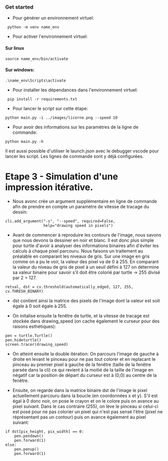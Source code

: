 ### Get started
- Pour générer un environnement virtuel:
```
 python -m venv name_env
```
- Pour activer l'environnement virtuel:
#### Sur linux
```
source name_env/bin/activate
```
#### Sur windows:
```
.\name_env\Scripts\activate
```
- Pour installer les dépendances dans l'environnement virtuel:
```
 pip install -r requirements.txt
```
- Pour lancer le script sur cette étape:
```
python main.py -i ../images/licorne.png --speed 10
```
- Pour avoir des informations sur les paramètres de la ligne de commande:
```
python main.py -h
```
Il est aussi possible d'utiliser le launch.json avec le debugger vscode pour lancer les script. Les lignes de commande sont y déjà configurées.

# Etape 3 - Simulation d'une impression itérative.

- Nous avonc crée un argument supplémentaire en ligne de commande afin de prendre en compte un paramètre de vitesse de tracage du dessin:
```
cli.add_argument("-s", "--speed", required=False,
                 help="drawing speed in pixels")
```

- Avant de commencer à reproduire les contours de l'image, nous savons que nous devons la dessiner en noir et blanc. Il est donc plus simple pour turtle d'avoir à analyser des informations binaires afin d'éviter les calculs à chaque pixel parcouru. Nous faisons un traitement au préalable en comparant les niveaux de gris. Sur une image en gris comme on a pu le voir, la valeur des pixel va de 0 à 255. En comparant la valeur du niveau de gris de pixel à un seuil défini à 127 on détermine sa valeur binaire pour savoir s'il doit être colorié par turtle -> 255 divisé par 2 = 127.
```
retval, dst = cv.threshold(automatically_edged, 127, 255, cv.THRESH_BINARY)
```

- dst contient ainsi la matrice des pixels de l'image dont la valeur est soit égale à 0 soit égale à 255.


- On initalise ensuite la fenêtre de turtle, et la vitesse de tracage est stockée dans drawing_speed (on cache également le curseur pour des raisons esthétiques):
```
pen = turtle.Turtle()
pen.hideturtle()
screen.tracer(drawing_speed)
```
- On atteint ensuite la double itération:
On parcours l'image de gauche à droite en levant le pinceau pour ne pas tout colorer et en replacant le pinceau au premier pixel à gauche de la fenêtre (taille de la fenêtre parsée dans la cli) ce qui revient à la moitié de la taille de l'image en négatif car la position de départ du curseur est à (0,0) au centre de la fenêtre.

- Ensuite, on regarde dans la matrice binaire dst de l'image le pixel actuellement parcouru dans la boucle (en coordonnées x et y). S'il est égal à 0 donc noir, on pose le crayon et on le colore puis on avance au pixel suivant. Dans le cas contraire (255), on lève le pinceau si celui-ci est posé pour ne pas colorier un pixel qui n'est pas sensé l'être (pixel ne réprésentant pas un contour) puis on avance également au pixel suivant:
```
if dst[pix_height, pix_width] == 0:
    pen.pendown()
    pen.forward(1)
else:
    pen.penup()
    pen.forward(1)
```